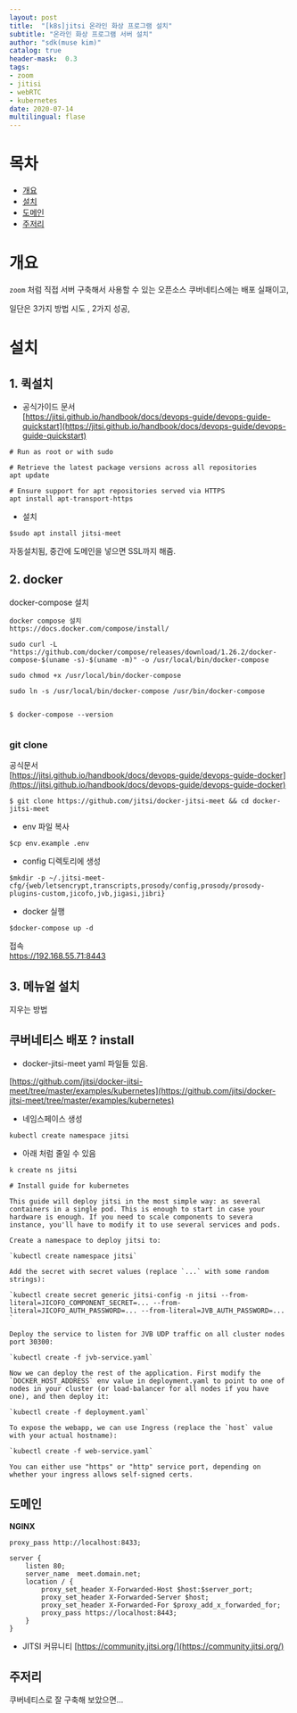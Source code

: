```yaml
---
layout: post
title:  "[k8s]jitsi 온라인 화상 프로그램 설치"
subtitle: "온라인 화상 프로그램 서버 설치"
author: "sdk(muse kim)"
catalog: true
header-mask:  0.3
tags:
- zoom
- jitisi
- webRTC
- kubernetes
date: 2020-07-14
multilingual: flase
---
```



# 목차

- [개요](#개요)
- [설치](#설치)
- [도메인](#도메인)
- [주저리](#주저리)

# 개요

`zoom` 처럼 직접 서버 구축해서 사용할 수 있는 오픈소스
쿠버네티스에는 배포 실패이고,

일단은 3가지 방법 시도 , 2가지 성공,

# 설치

## 1. 퀵설치

- 공식가이드 문서  
  [https://jitsi.github.io/handbook/docs/devops-guide/devops-guide-quickstart](https://jitsi.github.io/handbook/docs/devops-guide/devops-guide-quickstart)

```
# Run as root or with sudo

# Retrieve the latest package versions across all repositories
apt update

# Ensure support for apt repositories served via HTTPS
apt install apt-transport-https
```

- 설치

```
$sudo apt install jitsi-meet
```

자동설치됨,
중간에 도메인을 넣으면 SSL까지 해줌.

## 2. docker

docker-compose 설치

```
docker compose 설치
https://docs.docker.com/compose/install/

sudo curl -L "https://github.com/docker/compose/releases/download/1.26.2/docker-compose-$(uname -s)-$(uname -m)" -o /usr/local/bin/docker-compose

sudo chmod +x /usr/local/bin/docker-compose

sudo ln -s /usr/local/bin/docker-compose /usr/bin/docker-compose


$ docker-compose --version


```

### git clone

공식문서  
[https://jitsi.github.io/handbook/docs/devops-guide/devops-guide-docker](https://jitsi.github.io/handbook/docs/devops-guide/devops-guide-docker)

```
$ git clone https://github.com/jitsi/docker-jitsi-meet && cd docker-jitsi-meet
```

- env 파일 복사

```
$cp env.example .env
```

- config 디렉토리에 생성

```
$mkdir -p ~/.jitsi-meet-cfg/{web/letsencrypt,transcripts,prosody/config,prosody/prosody-plugins-custom,jicofo,jvb,jigasi,jibri}
```

- docker 실행

```
$docker-compose up -d
```

접속  
https://192.168.55.71:8443

## 3. 메뉴얼 설치

지우는 방법

## 쿠버네티스 배포 ? install

- docker-jitsi-meet yaml 파일들 있음.

[https://github.com/jitsi/docker-jitsi-meet/tree/master/examples/kubernetes](https://github.com/jitsi/docker-jitsi-meet/tree/master/examples/kubernetes)

- 네임스페이스 생성

```
kubectl create namespace jitsi
```

- 아래 처럼 줄일 수 있음

`k create ns jitsi `

```
# Install guide for kubernetes

This guide will deploy jitsi in the most simple way: as several containers in a single pod. This is enough to start in case your hardware is enough. If you need to scale components to severa instance, you'll have to modify it to use several services and pods.

Create a namespace to deploy jitsi to:

`kubectl create namespace jitsi`

Add the secret with secret values (replace `...` with some random strings):

`kubectl create secret generic jitsi-config -n jitsi --from-literal=JICOFO_COMPONENT_SECRET=... --from-literal=JICOFO_AUTH_PASSWORD=... --from-literal=JVB_AUTH_PASSWORD=... `

Deploy the service to listen for JVB UDP traffic on all cluster nodes port 30300:

`kubectl create -f jvb-service.yaml`

Now we can deploy the rest of the application. First modify the `DOCKER_HOST_ADDRESS` env value in deployment.yaml to point to one of nodes in your cluster (or load-balancer for all nodes if you have one), and then deploy it:

`kubectl create -f deployment.yaml`

To expose the webapp, we can use Ingress (replace the `host` value with your actual hostname):

`kubectl create -f web-service.yaml`

You can either use "https" or "http" service port, depending on whether your ingress allows self-signed certs.
```

## 도메인

**NGINX**

```
proxy_pass http://localhost:8433;
```

```
server {
    listen 80;
    server_name  meet.domain.net;
    location / {
        proxy_set_header X-Forwarded-Host $host:$server_port;
        proxy_set_header X-Forwarded-Server $host;
        proxy_set_header X-Forwarded-For $proxy_add_x_forwarded_for;
        proxy_pass https://localhost:8443;
    }
}

```

- JITSI 커뮤니티
  [https://community.jitsi.org/](https://community.jitsi.org/)

## 주저리

쿠버네티스로 잘 구축해 보았으면...
